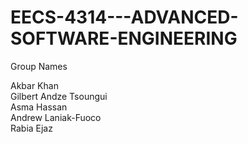 # EECS-4314---ADVANCED-SOFTWARE-ENGINEERING

Group Names

Akbar Khan <br>
Gilbert Andze Tsoungui<br>
Asma Hassan<br>
Andrew Laniak-Fuoco<br>
Rabia Ejaz<br>
